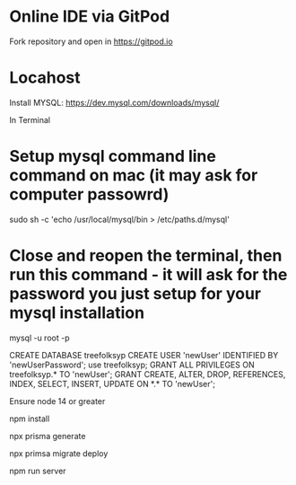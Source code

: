 # Online IDE via GitPod

Fork repository and open in https://gitpod.io

# Locahost

Install MYSQL:
https://dev.mysql.com/downloads/mysql/

In Terminal

# Setup mysql command line command on mac (it may ask for computer passowrd)

sudo sh -c 'echo /usr/local/mysql/bin > /etc/paths.d/mysql'

# Close and reopen the terminal, then run this command - it will ask for the password you just setup for your mysql installation

mysql -u root -p

CREATE DATABASE treefolksyp
CREATE USER 'newUser' IDENTIFIED BY 'newUserPassword';
use treefolksyp;
GRANT ALL PRIVILEGES ON treefolksyp.\* TO 'newUser';
GRANT CREATE, ALTER, DROP, REFERENCES, INDEX, SELECT, INSERT, UPDATE ON \*.\* TO 'newUser';

Ensure node 14 or greater

npm install

npx prisma generate

npx primsa migrate deploy

npm run server
